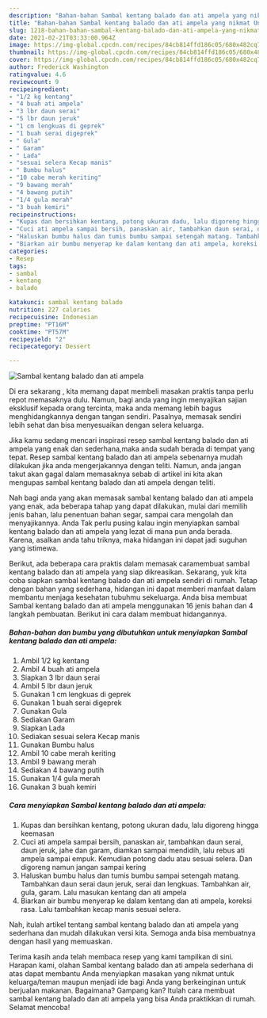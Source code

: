 ```yaml
---
description: "Bahan-bahan Sambal kentang balado dan ati ampela yang nikmat Untuk Jualan"
title: "Bahan-bahan Sambal kentang balado dan ati ampela yang nikmat Untuk Jualan"
slug: 1218-bahan-bahan-sambal-kentang-balado-dan-ati-ampela-yang-nikmat-untuk-jualan
date: 2021-02-21T03:33:00.964Z
image: https://img-global.cpcdn.com/recipes/84cb814ffd186c05/680x482cq70/sambal-kentang-balado-dan-ati-ampela-foto-resep-utama.jpg
thumbnail: https://img-global.cpcdn.com/recipes/84cb814ffd186c05/680x482cq70/sambal-kentang-balado-dan-ati-ampela-foto-resep-utama.jpg
cover: https://img-global.cpcdn.com/recipes/84cb814ffd186c05/680x482cq70/sambal-kentang-balado-dan-ati-ampela-foto-resep-utama.jpg
author: Frederick Washington
ratingvalue: 4.6
reviewcount: 9
recipeingredient:
- "1/2 kg kentang"
- "4 buah ati ampela"
- "3 lbr daun serai"
- "5 lbr daun jeruk"
- "1 cm lengkuas di geprek"
- "1 buah serai digeprek"
- " Gula"
- " Garam"
- " Lada"
- "sesuai selera Kecap manis"
- " Bumbu halus"
- "10 cabe merah keriting"
- "9 bawang merah"
- "4 bawang putih"
- "1/4 gula merah"
- "3 buah kemiri"
recipeinstructions:
- "Kupas dan bersihkan kentang, potong ukuran dadu, lalu digoreng hingga keemasan"
- "Cuci ati ampela sampai bersih, panaskan air, tambahkan daun serai, daun jeruk, jahe dan garam, diamkan sampai mendidih, lalu rebus ati ampela sampai empuk. Kemudian potong dadu atau sesuai selera. Dan digoreng namun jangan sampai kering"
- "Haluskan bumbu halus dan tumis bumbu sampai setengah matang. Tambahkan daun serai daun jeruk, serai dan lengkuas. Tambahkan air, gula, garam. Lalu masukan kentang dan ati ampela"
- "Biarkan air bumbu menyerap ke dalam kentang dan ati ampela, koreksi rasa. Lalu tambahkan kecap manis sesuai selera."
categories:
- Resep
tags:
- sambal
- kentang
- balado

katakunci: sambal kentang balado 
nutrition: 227 calories
recipecuisine: Indonesian
preptime: "PT16M"
cooktime: "PT57M"
recipeyield: "2"
recipecategory: Dessert

---
```



![Sambal kentang balado dan ati ampela](https://img-global.cpcdn.com/recipes/84cb814ffd186c05/680x482cq70/sambal-kentang-balado-dan-ati-ampela-foto-resep-utama.jpg)

Di era  sekarang , kita memang dapat membeli masakan praktis tanpa perlu repot memasaknya dulu. Namun, bagi anda yang ingin menyajikan sajian eksklusif kepada orang tercinta, maka anda memang lebih bagus menghidangkannya dengan tangan sendiri. Pasalnya, memasak sendiri lebih sehat dan bisa menyesuaikan dengan selera keluarga.

Jika kamu sedang mencari inspirasi resep sambal kentang balado dan ati ampela yang enak dan sederhana,maka anda sudah berada di tempat yang tepat. Resep sambal kentang balado dan ati ampela  sebenarnya mudah dilakukan jika anda mengerjakannya dengan teliti. Namun, anda jangan takut akan gagal dalam memasaknya 
sebab di artikel ini kita akan mengupas sambal kentang balado dan ati ampela dengan teliti.  



Nah bagi anda yang akan memasak sambal kentang balado dan ati ampela yang enak, ada beberapa tahap yang dapat dilakukan, mulai dari memilih jenis bahan, lalu penentuan bahan segar, sampai cara mengolah dan menyajikannya. Anda Tak perlu pusing kalau ingin menyiapkan sambal kentang balado dan ati ampela yang lezat di mana pun anda berada. Karena, asalkan anda  tahu triknya, maka hidangan ini dapat jadi suguhan yang istimewa.

Berikut, ada beberapa cara praktis  dalam memasak caramembuat sambal kentang balado dan ati ampela yang siap dikreasikan. Sekarang, yuk kita coba siapkan sambal kentang balado dan ati ampela sendiri di rumah. Tetap dengan bahan yang sederhana, hidangan ini dapat memberi manfaat dalam membantu menjaga kesehatan tubuhmu sekeluarga. Anda bisa membuat Sambal kentang balado dan ati ampela menggunakan 16 jenis bahan dan 4 langkah pembuatan. Berikut ini cara dalam membuat hidangannya.

<!--inarticleads1-->

##### Bahan-bahan dan bumbu yang dibutuhkan untuk menyiapkan Sambal kentang balado dan ati ampela:

1. Ambil 1/2 kg kentang
1. Ambil 4 buah ati ampela
1. Siapkan 3 lbr daun serai
1. Ambil 5 lbr daun jeruk
1. Gunakan 1 cm lengkuas di geprek
1. Gunakan 1 buah serai digeprek
1. Gunakan  Gula
1. Sediakan  Garam
1. Siapkan  Lada
1. Sediakan sesuai selera Kecap manis
1. Gunakan  Bumbu halus
1. Ambil 10 cabe merah keriting
1. Ambil 9 bawang merah
1. Sediakan 4 bawang putih
1. Gunakan 1/4 gula merah
1. Gunakan 3 buah kemiri




<!--inarticleads2-->

##### Cara menyiapkan Sambal kentang balado dan ati ampela:

1. Kupas dan bersihkan kentang, potong ukuran dadu, lalu digoreng hingga keemasan
1. Cuci ati ampela sampai bersih, panaskan air, tambahkan daun serai, daun jeruk, jahe dan garam, diamkan sampai mendidih, lalu rebus ati ampela sampai empuk. Kemudian potong dadu atau sesuai selera. Dan digoreng namun jangan sampai kering
1. Haluskan bumbu halus dan tumis bumbu sampai setengah matang. Tambahkan daun serai daun jeruk, serai dan lengkuas. Tambahkan air, gula, garam. Lalu masukan kentang dan ati ampela
1. Biarkan air bumbu menyerap ke dalam kentang dan ati ampela, koreksi rasa. Lalu tambahkan kecap manis sesuai selera.




Nah, itulah artikel tentang  sambal kentang balado dan ati ampela  yang sederhana dan mudah dilakukan versi kita. Semoga anda bisa membuatnya dengan hasil yang memuaskan. 

Terima kasih anda telah membaca resep yang kami tampilkan di sini. Harapan kami, olahan  Sambal kentang balado dan ati ampela sederhana di atas dapat membantu Anda menyiapkan masakan yang nikmat untuk keluarga/teman maupun menjadi ide bagi Anda yang berkeinginan untuk berjualan makanan. Bagaimana? Gampang kan? Itulah cara membuat sambal kentang balado dan ati ampela yang bisa Anda praktikkan di rumah. Selamat mencoba!

